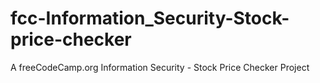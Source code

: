 # fcc-Information_Security-Stock-price-checker
A freeCodeCamp.org Information Security - Stock Price Checker Project 
